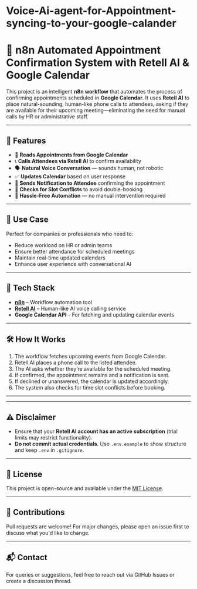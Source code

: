 # Voice-Ai-agent-for-Appointment-syncing-to-your-google-calander
# 🤖 n8n Automated Appointment Confirmation System with Retell AI & Google Calendar

This project is an intelligent **n8n workflow** that automates the process of confirming appointments scheduled in **Google Calendar**. It uses **Retell AI** to place natural-sounding, human-like phone calls to attendees, asking if they are available for their upcoming meeting—eliminating the need for manual calls by HR or administrative staff.

---

## 🚀 Features

- 📅 **Reads Appointments from Google Calendar**
- 📞 **Calls Attendees via Retell AI** to confirm availability
- 🗣️ **Natural Voice Conversation** — sounds human, not robotic
- ✅ **Updates Calendar** based on user response
- 📨 **Sends Notification to Attendee** confirming the appointment
- 🔄 **Checks for Slot Conflicts** to avoid double-booking
- 🧘 **Hassle-Free Automation** — no manual intervention required

---

## 🎯 Use Case

Perfect for companies or professionals who need to:
- Reduce workload on HR or admin teams
- Ensure better attendance for scheduled meetings
- Maintain real-time updated calendars
- Enhance user experience with conversational AI

---

## 🔧 Tech Stack

- **[n8n](https://n8n.io/)** – Workflow automation tool
- **[Retell AI](https://retellai.com/)** – Human-like AI voice calling service
- **Google Calendar API** – For fetching and updating calendar events

---

## 🛠️ How It Works

1. The workflow fetches upcoming events from Google Calendar.
2. Retell AI places a phone call to the listed attendee.
3. The AI asks whether they’re available for the scheduled meeting.
4. If confirmed, the appointment remains and a notification is sent.
5. If declined or unanswered, the calendar is updated accordingly.
6. The system also checks for time slot conflicts before booking.

---

---

## ⚠️ Disclaimer

- Ensure that your **Retell AI account has an active subscription** (trial limits may restrict functionality).
- **Do not commit actual credentials**. Use `.env.example` to show structure and keep `.env` in `.gitignore`.

---

## 📄 License

This project is open-source and available under the [MIT License](LICENSE).

---

## 🙌 Contributions

Pull requests are welcome! For major changes, please open an issue first to discuss what you'd like to change.

---

## 📬 Contact

For queries or suggestions, feel free to reach out via GitHub Issues or create a discussion thread.




